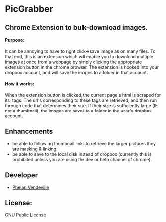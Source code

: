 PicGrabber
==========

Chrome Extension to bulk-download images.
-----------------------------------------

#### Purpose:
It can be annoying to have to right click->save image as on many files. To that end, this is an extension which will enable you to download multiple images at once from a webpage by simply clicking the appropriate extension button in the chrome browser. The extension is hooked into your dropbox account, and will save the images to a folder in that account.

#### How it works:
When the extension button is clicked, the current page's html is scraped for its <img> tags. The url's corresponding to these tags are retrieved, and then run through code that determines their size. If their size is sufficiently large (IE not a thumbnail), the images are saved to a folder in the user's dropbox account.

Enhancements
------------
- be able to following thumbnail links to retrieve the larger pictures they are masking & linking.
- be able to save to the local disk instead of dropbox (currently this is prohibited unless you are using the dev or beta channel of chrome).


Developer
---------
- [Phelan Vendeville]

License:
----------
[GNU Public License]

[GNU Public License]: http://www.gnu.org/licenses/gpl.html
[Phelan Vendeville]: https://github.com/the-hobbes